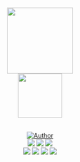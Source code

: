 <h6 align="center"><img src="https://i.ibb.co/LzZ5gRH/dotfiles-logo-icon.png" width="150px"><br><img src="https://i.ibb.co/ZYr76cZ/dotfilesicon.png" width="100px"></h6> 
<div align="center">
    <p>
        <a href="https://github.com/efzynx"><img title="Author" src="https://img.shields.io/badge/Author-efzynx-yellow.svg?style=for-the-badge&logo=github"></a>
        <br>
        <img src="https://img.shields.io/github/license/efzynx/dotfiles">
        <img src="https://img.shields.io/github/languages/top/efzynx/dotfiles?color=green">
        <img src="https://img.shields.io/github/languages/code-size/efzynx/dotfiles?color=green">
        <br>
        <img src="https://img.shields.io/github/forks/efzynx/dotfiles?style=social">
        <img src="https://img.shields.io/github/last-commit/efzynx/dotfiles?color=red">
        <img src="https://img.shields.io/github/downloads/efzynx/dotfiles/total">
        <img src="https://img.shields.io/github/stars/efzynx/dotfiles?style=social">
    </p>
</div>